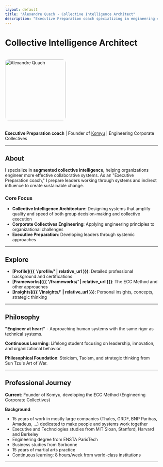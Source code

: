 ```yaml
---
layout: default
title: "Alexandre Quach - Collective Intelligence Architect"
description: "Executive Preparation coach specializing in engineering corporate collectives and augmented collective intelligence"
---
```


# Collective Intelligence Architect

<img src="{{ '/_profile/images/Alexandre_Quach_photo_2023.JPG' | relative_url }}" alt="Alexandre Quach" style="width: 200px; height: auto; border-radius: 10px; margin: 20px 0;">

**Executive Preparation coach** | Founder of [Komyu](https://www.komyu.fr) | Engineering Corporate Collectives


---

## About

I specialize in **augmented collective intelligence**, helping organizations engineer more effective collaborative systems. As an "Executive Preparation coach," I prepare leaders working through systems and indirect influence to create sustainable change.

### Core Focus
- **Collective Intelligence Architecture**: Designing systems that amplify quality and speed of both group decision-making and collective execution
- **Corporate Collectives Engineering**: Applying engineering principles to organizational challenges  
- **Executive Preparation**: Developing leaders through systemic approaches

---
## Explore

- **[Profile]({{ '/profile/' | relative_url }})**: Detailed professional background and certifications
- **[Frameworks]({{ '/frameworks/' | relative_url }})**: The ECC Method and other approaches  
- **[Insights]({{ '/insights/' | relative_url }})**: Personal insights, concepts, strategic thinking

---

## Philosophy

**"Engineer at heart"** - Approaching human systems with the same rigor as technical systems.

**Continuous Learning**: Lifelong student focusing on leadership, innovation, and organizational behavior.

**Philosophical Foundation**: Stoicism, Taoism, and strategic thinking from Sun Tzu's Art of War.

---

## Professional Journey

**Current**: Founder of Komyu, developing the ECC Method (Engineering Corporate Collectives)

**Background**: 
- 15 years of work in mostly large companies (Thales, GRDF, BNP Paribas, Amadeus, ...) dedicated to make people and systems work together
- Executive and Technologies studies from MIT Sloan, Stanford, Harvard and Berkeley 
- Engineering degree from ENSTA ParisTech
- Business studies from Sorbonne
- 15 years of martial arts practice
- Continuous learning: 8 hours/week from world-class institutions

---


